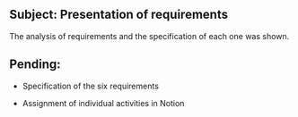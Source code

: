 ## Subject: Presentation of requirements

The analysis of requirements and the specification of each one was shown.

## Pending: 

+ Specification of the six requirements

+ Assignment of individual activities in Notion
